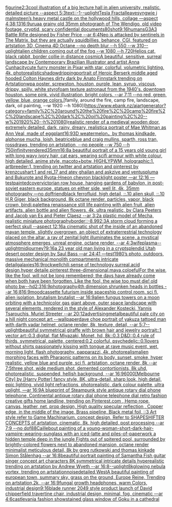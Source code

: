 [figurine](https://www.ebank.nz/aiartgenerator?category=figurine)[2:3](https://www.ebank.nz/aiartgenerator?category=2%3A3)[cool illustration of a big lecture hall in alien university, realistic, detailed picture --aspect 5:3](https://www.ebank.nz/aiartgenerator?category=cool%20illustration%20of%20a%20big%20lecture%20hall%20in%20alien%20university%2C%20realistic%2C%20detailed%20picture%20--aspect%205%3A3)[text::-1](https://www.ebank.nz/aiartgenerator?category=text%3A%3A-1)[--uplight](https://www.ebank.nz/aiartgenerator?category=--uplight)[Tesla Fractal](https://www.ebank.nz/aiartgenerator?category=Tesla%20Fractal)[leaves](https://www.ebank.nz/aiartgenerator?category=leaves)[yngwie j malmsteen’s heavy metal castle on the hollywood hills, collage —aspect 4:3](https://www.ebank.nz/aiartgenerator?category=yngwie%20j%20malmsteen%E2%80%99s%20heavy%20metal%20castle%20on%20the%20hollywood%20hills%2C%20collage%20%E2%80%94aspect%204%3A3)[8:13](https://www.ebank.nz/aiartgenerator?category=8%3A13)[16:9](https://www.ebank.nz/aiartgenerator?category=16%3A9)[urua](https://www.ebank.nz/aiartgenerator?category=urua)[a grainy old 35mm photograph of The Wendigo, old video footage, cryptid, scary confidential documents](https://www.ebank.nz/aiartgenerator?category=a%20grainy%20old%2035mm%20photograph%20of%20The%20Wendigo%2C%20old%20video%20footage%2C%20cryptid%2C%20scary%20confidential%20documents)[80](https://www.ebank.nz/aiartgenerator?category=80)[shot](https://www.ebank.nz/aiartgenerator?category=shot)[9:16](https://www.ebank.nz/aiartgenerator?category=9%3A16)[humans](https://www.ebank.nz/aiartgenerator?category=humans)[G3A3 Battle Rifle designed by Fisher Price --ar 6:4](https://www.ebank.nz/aiartgenerator?category=G3A3%20Battle%20Rifle%20designed%20by%20Fisher%20Price%20--ar%206%3A4)[Neo is attacked by sentinels in The Matrix, but they are actually squidbillies, behance, CGI, featured on artstation 3D, Cinema 4D Octane --no depth blur --h 550 --w 310](https://www.ebank.nz/aiartgenerator?category=Neo%20is%20attacked%20by%20sentinels%20in%20The%20Matrix%2C%20but%20they%20are%20actually%20squidbillies%2C%20behance%2C%20CGI%2C%20featured%20on%20artstation%203D%2C%20Cinema%204D%20Octane%20--no%20depth%20blur%20--h%20550%20--w%20310)[--uplight](https://www.ebank.nz/aiartgenerator?category=--uplight)[alien children coming out of the fog --w 1080 --h 720](https://www.ebank.nz/aiartgenerator?category=alien%20children%20coming%20out%20of%20the%20fog%20--w%201080%20--h%20720)[Helios cat, black rabbit, border collie in distance cosmic](https://www.ebank.nz/aiartgenerator?category=Helios%20cat%2C%20black%20rabbit%2C%20border%20collie%20in%20distance%20cosmic)[A beautiful, sensitive, surreal landscape by Contemporary Brazilian Illustrator and artist Anna Cunha](https://www.ebank.nz/aiartgenerator?category=A%20beautiful%2C%20sensitive%2C%20surreal%20landscape%20by%20Contemporary%20Brazilian%20Illustrator%20and%20artist%20Anna%20Cunha)[city](https://www.ebank.nz/aiartgenerator?category=city)[cute furry monster in Pixar with star, colorful, volumetric lighting, 4k, photorealistic](https://www.ebank.nz/aiartgenerator?category=cute%20furry%20monster%20in%20Pixar%20with%20star%2C%20colorful%2C%20volumetric%20lighting%2C%204k%2C%20photorealistic)[shadow](https://www.ebank.nz/aiartgenerator?category=shadow)[dripping](https://www.ebank.nz/aiartgenerator?category=dripping)[portrait of Heroic Berserk middle aged hooded Colton Haynes dirty dark by Anato Finnstark trending on Artstation](https://www.ebank.nz/aiartgenerator?category=portrait%20of%20Heroic%20Berserk%20middle%20aged%20hooded%20Colton%20Haynes%20dirty%20dark%20by%20Anato%20Finnstark%20trending%20on%20Artstation)[wpa poster. screwston. houston, purple, lean, syrup, viscous, drippy, spilly. white styrofoam texture astronaut from the 1940's. downtown houston. some pink.  vivid illustration, bright colors. --ar 7:11 --no red, green, yellow, blue, orange colors.](https://www.ebank.nz/aiartgenerator?category=wpa%20poster.%20screwston.%20houston%2C%20purple%2C%20lean%2C%20syrup%2C%20viscous%2C%20drippy%2C%20spilly.%20white%20styrofoam%20texture%20astronaut%20from%20the%201940%27s.%20downtown%20houston.%20some%20pink.%20%20vivid%20illustration%2C%20bright%20colors.%20--ar%207%3A11%20--no%20red%2C%20green%2C%20yellow%2C%20blue%2C%20orange%20colors.)[family, around the fire, camp fire, landscape, dark, oil painting, --w 1920 --h 1080](https://www.ebank.nz/aiartgenerator?category=family%2C%20around%20the%20fire%2C%20camp%20fire%2C%20landscape%2C%20dark%2C%20oil%20painting%2C%20--w%201920%20--h%201080)[realistic render of a medieval wooden door, extremely detailed, dark, rainy, dreary, realistic](https://www.ebank.nz/aiartgenerator?category=realistic%20render%20of%20a%20medieval%20wooden%20door%2C%20extremely%20detailed%2C%20dark%2C%20rainy%2C%20dreary%2C%20realistic)[a portrait of Mae Whitman as Ann Veal, made of eggplant](https://www.ebank.nz/aiartgenerator?category=a%20portrait%20of%20Mae%20Whitman%20as%20Ann%20Veal%2C%20made%20of%20eggplant)[16:9](https://www.ebank.nz/aiartgenerator?category=16%3A9)[3D weatermelon，by thomas kindkade, alphonse mucha, loish, beatriceblue and craig mullins, sparth, ross tran, rossdraws, trending on artstation, --no people --w 750 --h 750](https://www.ebank.nz/aiartgenerator?category=3D%20weatermelon%EF%BC%8Cby%20thomas%20kindkade%2C%20alphonse%20mucha%2C%20loish%2C%20beatriceblue%20and%20craig%20mullins%2C%20sparth%2C%20ross%20tran%2C%20rossdraws%2C%20trending%20on%20artstation%2C%20--no%20people%20--w%20750%20--h%20750)[infinity](https://www.ebank.nz/aiartgenerator?category=infinity)[rendered](https://www.ebank.nz/aiartgenerator?category=rendered)[35mm](https://www.ebank.nz/aiartgenerator?category=35mm)[16:8](https://www.ebank.nz/aiartgenerator?category=16%3A8)[a beautiful portrait of a 15 years old young girl with long wavy ivory hair, cat ears, wearing scifi armour with white colour, high detailed, anime style, macoto+botw, HIGHLYPWM, holographic:1, artbreeder:1, trending on twitter and artstation and pinterest by krenzcushart:1 and rei_17 and atey ghailan and askziye and ventuspluma and Bukurote and Ryota-H](https://www.ebank.nz/aiartgenerator?category=a%20beautiful%20portrait%20of%20a%2015%20years%20old%20young%20girl%20with%20long%20wavy%20ivory%20hair%2C%20cat%20ears%2C%20wearing%20scifi%20armour%20with%20white%20colour%2C%20high%20detailed%2C%20anime%20style%2C%20macoto%2Bbotw%2C%20HIGHLYPWM%2C%20holographic%3A1%2C%20artbreeder%3A1%2C%20trending%20on%20twitter%20and%20artstation%20and%20pinterest%20by%20krenzcushart%3A1%20and%20rei_17%20and%20atey%20ghailan%20and%20askziye%20and%20ventuspluma%20and%20Bukurote%20and%20Ryota-H)[neon chevron blacklight poster —ar 12:16 —test](https://www.ebank.nz/aiartgenerator?category=neon%20chevron%20blacklight%20poster%20%E2%80%94ar%2012%3A16%20%E2%80%94test)[painted](https://www.ebank.nz/aiartgenerator?category=painted)[cover](https://www.ebank.nz/aiartgenerator?category=cover)[victorian row house, hanging gardens of babylon, in post-soviet eastern europe, statues on either side, well lit, 4k, 35mm photography —no dof](https://www.ebank.nz/aiartgenerator?category=victorian%20row%20house%2C%20hanging%20gardens%20of%20babylon%2C%20in%20post-soviet%20eastern%20europe%2C%20statues%20on%20either%20side%2C%20well%20lit%2C%204k%2C%2035mm%20photography%20%E2%80%94no%20dof)[friend](https://www.ebank.nz/aiartgenerator?category=friend)[black ferrofluid, high detail, ::.10 alien skull, ::.10 H.R Giger, black background, 8k octane render, particles, vapor, black crown, bindi,](https://www.ebank.nz/aiartgenerator?category=black%20ferrofluid%2C%20high%20detail%2C%20%3A%3A.10%20alien%20skull%2C%20%3A%3A.10%20H.R%20Giger%2C%20black%20background%2C%208k%20octane%20render%2C%20particles%2C%20vapor%2C%20black%20crown%2C%20bindi%2C)[palette](https://www.ebank.nz/aiartgenerator?category=palette)[a renaissance still life painting with alien fruit, alien artifacts, alien bottle and alien flowers, 4k, ultra realistic, by Clara Peeters and Jacob van Es and Pieter Claesz --ar 3:2](https://www.ebank.nz/aiartgenerator?category=a%20renaissance%20still%20life%20painting%20with%20alien%20fruit%2C%20alien%20artifacts%2C%20alien%20bottle%20and%20alien%20flowers%2C%204k%2C%20ultra%20realistic%2C%20by%20Clara%20Peeters%20and%20Jacob%20van%20Es%20and%20Pieter%20Claesz%20--ar%203%3A2)[a plastic model of Mecha, realistic miniature photography](https://www.ebank.nz/aiartgenerator?category=a%20plastic%20model%20of%20Mecha%2C%20realistic%20miniature%20photography)[border::-8.99](https://www.ebank.nz/aiartgenerator?category=border%3A%3A-8.99)[2:3](https://www.ebank.nz/aiartgenerator?category=2%3A3)[A storm cloud forming a perfect skull --aspect 12:16](https://www.ebank.nz/aiartgenerator?category=A%20storm%20cloud%20forming%20a%20perfect%20skull%20--aspect%2012%3A16)[a cinematic shot of the inside of an abandoned mayan temple, slightly overgrown, an object of extraterrestrial technology placed on the altar, a ray of zenital light illuminates the scene, a mystical atmosphere emerges, unreal engine, octane render, --ar 4:3](https://www.ebank.nz/aiartgenerator?category=a%20cinematic%20shot%20of%20the%20inside%20of%20an%20abandoned%20mayan%20temple%2C%20slightly%20overgrown%2C%20an%20object%20of%20extraterrestrial%20technology%20placed%20on%20the%20altar%2C%20a%20ray%20of%20zenital%20light%20illuminates%20the%20scene%2C%20a%20mystical%20atmosphere%20emerges%2C%20unreal%20engine%2C%20octane%20render%2C%20--ar%204%3A3)[wife](https://www.ebank.nz/aiartgenerator?category=wife)[plasma](https://www.ebank.nz/aiartgenerator?category=plasma)[--uplight](https://www.ebank.nz/aiartgenerator?category=--uplight)[midjourney?](https://www.ebank.nz/aiartgenerator?category=midjourney%3F)[9:16](https://www.ebank.nz/aiartgenerator?category=9%3A16)[a 23 year old man living in a crypt](https://www.ebank.nz/aiartgenerator?category=a%2023%20year%20old%20man%20living%20in%20a%20crypt)[splendid Utah desert poster design by Saul Bass —ar 24:41 —test](https://www.ebank.nz/aiartgenerator?category=splendid%20Utah%20desert%20poster%20design%20by%20Saul%20Bass%20%E2%80%94ar%2024%3A41%20%E2%80%94test)[1980’s photo, outdoors, massive mechanical monolith compartments intricate detail](https://www.ebank.nz/aiartgenerator?category=1980%E2%80%99s%20photo%2C%20outdoors%2C%20massive%20mechanical%20monolith%20compartments%20intricate%20detail)[galaxies](https://www.ebank.nz/aiartgenerator?category=galaxies)[16:9](https://www.ebank.nz/aiartgenerator?category=16%3A9)[rockwell](https://www.ebank.nz/aiartgenerator?category=rockwell)[chili,sense of technology,surreal,acid design,hyper detaile,pinterest,three-dimensional,maya,coloeful](https://www.ebank.nz/aiartgenerator?category=chili%2Csense%20of%20technology%2Csurreal%2Cacid%20design%2Chyper%20detaile%2Cpinterest%2Cthree-dimensional%2Cmaya%2Ccoloeful)[For the wise, like the fool, will not be long remembered;     the days have already come when both have been forgotten. Like the fool, the wise too must die! old photo bw](https://www.ebank.nz/aiartgenerator?category=For%20the%20wise%2C%20like%20the%20fool%2C%20will%20not%20be%20long%20remembered%3B%20%20%20%20%20the%20days%20have%20already%20come%20when%20both%20have%20been%20forgotten.%20Like%20the%20fool%2C%20the%20wise%20too%20must%20die%21%20old%20photo%20bw)[--hd](https://www.ebank.nz/aiartgenerator?category=--hd)[2:3](https://www.ebank.nz/aiartgenerator?category=2%3A3)[16:9](https://www.ebank.nz/aiartgenerator?category=16%3A9)[photography](https://www.ebank.nz/aiartgenerator?category=photography)[4th dimension shrunken heads in bottles --ar 16:8](https://www.ebank.nz/aiartgenerator?category=4th%20dimension%20shrunken%20heads%20in%20bottles%20--ar%2016%3A8)[16:9](https://www.ebank.nz/aiartgenerator?category=16%3A9)[mood](https://www.ebank.nz/aiartgenerator?category=mood)[cassette futurism inside spaceship control room, sci fi, alien isolation, brutalism brutalist --ar 16:9](https://www.ebank.nz/aiartgenerator?category=cassette%20futurism%20inside%20spaceship%20control%20room%2C%20sci%20fi%2C%20alien%20isolation%2C%20brutalism%20brutalist%20--ar%2016%3A9)[alien fungus towers on a moon orbiting with a technicolor gas giant above, outer space landscape with several elements, rendered in the style of Alexander Kostecki, Yannis Tsarouchis, Muriel Streeter --ar 20:12](https://www.ebank.nz/aiartgenerator?category=alien%20fungus%20towers%20on%20a%20moon%20orbiting%20with%20a%20technicolor%20gas%20giant%20above%2C%20outer%20space%20landscape%20with%20several%20elements%2C%20rendered%20in%20the%20style%20of%20Alexander%20Kostecki%2C%20Yannis%20Tsarouchis%2C%20Muriel%20Streeter%20--ar%2020%3A12)[advertising](https://www.ebank.nz/aiartgenerator?category=advertising)[metal](https://www.ebank.nz/aiartgenerator?category=metal)[beautiful pale city on a hill night concept art --wallpaper](https://www.ebank.nz/aiartgenerator?category=beautiful%20pale%20city%20on%20a%20hill%20night%20concept%20art%20--wallpaper)[dave choe portrait of yakuza tattoed man with darth vadar helmet, octane render, 8k, texture, detail, --ar 5:7](https://www.ebank.nz/aiartgenerator?category=dave%20choe%20portrait%20of%20yakuza%20tattoed%20man%20with%20darth%20vadar%20helmet%2C%20octane%20render%2C%208k%2C%20texture%2C%20detail%2C%20--ar%205%3A7)[--uplight](https://www.ebank.nz/aiartgenerator?category=--uplight)[beautiful symmetrical giraffe with brown hair and jewelry portrait::1 vector art::0.3 digital, flat Miyazaki, Monet, hd, 8k::0.3 D&D::0.4 rule of thirds, symmetrical, palette, centered:0.2 colorful, psychedelic::0.1](https://www.ebank.nz/aiartgenerator?category=beautiful%20symmetrical%20giraffe%20with%20brown%20hair%20and%20jewelry%20portrait%3A%3A1%20vector%20art%3A%3A0.3%20digital%2C%20flat%20Miyazaki%2C%20Monet%2C%20hd%2C%208k%3A%3A0.3%20D%26D%3A%3A0.4%20rule%20of%20thirds%2C%20symmetrical%2C%20palette%2C%20centered%3A0.2%20colorful%2C%20psychedelic%3A%3A0.1)[lovers without shirts passionately kissing with tongue at rave music event, wet, morning light, flash photography, papparazzi, 4k, photorealism](https://www.ebank.nz/aiartgenerator?category=lovers%20without%20shirts%20passionately%20kissing%20with%20tongue%20at%20rave%20music%20event%2C%20wet%2C%20morning%20light%2C%20flash%20photography%2C%20papparazzi%2C%204k%2C%20photorealism)[alien morphing faces with Pharaonic patterns on its body, sunset, smoke, hyper realistic, yellow blue and purple, sci fi, artstation, octane render, 8k --ar 7:5](https://www.ebank.nz/aiartgenerator?category=alien%20morphing%20faces%20with%20Pharaonic%20patterns%20on%20its%20body%2C%20sunset%2C%20smoke%2C%20hyper%20realistic%2C%20yellow%20blue%20and%20purple%2C%20sci%20fi%2C%20artstation%2C%20octane%20render%2C%208k%20--ar%207%3A5)[three shot, wide medium shot, demented contortionists, 8k uhd, photorealistic, suspended, hellish background, --ar 16:9](https://www.ebank.nz/aiartgenerator?category=three%20shot%2C%20wide%20medium%20shot%2C%20demented%20contortionists%2C%208k%20uhd%2C%20photorealistic%2C%20suspended%2C%20hellish%20background%2C%20--ar%2016%3A9)[6000](https://www.ebank.nz/aiartgenerator?category=6000)[[Melbourne City] by [Harry Potter] fancy style, 8K, ultra-detail, sharp look, high detail, epic lighting, vivid light refractions, photorealistic, dark colour palette, ultra uplight, —ar 16:9](https://www.ebank.nz/aiartgenerator?category=%5BMelbourne%20City%5D%20by%20%5BHarry%20Potter%5D%20fancy%20style%2C%208K%2C%20ultra-detail%2C%20sharp%20look%2C%20high%20detail%2C%20epic%20lighting%2C%20vivid%20light%20refractions%2C%20photorealistic%2C%20dark%20colour%20palette%2C%20ultra%20uplight%2C%20%E2%80%94ar%2016%3A9)[A blueprint of Steampunk style antique rotary dial phone telephone,  Continental antique rotary dial phone telephone dial retro fashion creative gifts home landline, trending on Pinterest.com  , Hemp rope, canvas, leather, net, prop design, High quality specular reflection , Copper  edge, in the middle of the image, Brass pipeline,  Black metal foil,  ::3  Art style refer to Game Machinarium.  concept design, Refer to SHAPESHIFTER CONCEPTS  of artstation, cinematic,  8k, high detailed,  post processing    --ar 7:9   --no dof](https://www.ebank.nz/aiartgenerator?category=A%20blueprint%20of%20Steampunk%20style%20antique%20rotary%20dial%20phone%20telephone%2C%20%20Continental%20antique%20rotary%20dial%20phone%20telephone%20dial%20retro%20fashion%20creative%20gifts%20home%20landline%2C%20trending%20on%20Pinterest.com%20%20%2C%20Hemp%20rope%2C%20canvas%2C%20leather%2C%20net%2C%20prop%20design%2C%20High%20quality%20specular%20reflection%20%2C%20Copper%20%20edge%2C%20in%20the%20middle%20of%20the%20image%2C%20Brass%20pipeline%2C%20%20Black%20metal%20foil%2C%20%20%3A%3A3%20%20Art%20style%20refer%20to%20Game%20Machinarium.%20%20concept%20design%2C%20Refer%20to%20SHAPESHIFTER%20CONCEPTS%20%20of%20artstation%2C%20cinematic%2C%20%208k%2C%20high%20detailed%2C%20%20post%20processing%20%20%20%20--ar%207%3A9%20%20%20--no%20dof)[88](https://www.ebank.nz/aiartgenerator?category=88)[Caillebout painting of a young-woman-short-dark-hair-vampire-wearing-sunglass with an iced-latte and piles-of-paperwork a hidden temple deep in the jungle Fights out of spitered pool, surrounded by brightly-colored flowers next to abandoned mansion, octane render minimalist meticulous detail, 8k by greg rutkowski and thomas kinkade Simon Stålenhag  --ar 16:8](https://www.ebank.nz/aiartgenerator?category=Caillebout%20painting%20of%20a%20young-woman-short-dark-hair-vampire-wearing-sunglass%20with%20an%20iced-latte%20and%20piles-of-paperwork%20a%20hidden%20temple%20deep%20in%20the%20jungle%20Fights%20out%20of%20spitered%20pool%2C%20surrounded%20by%20brightly-colored%20flowers%20next%20to%20abandoned%20mansion%2C%20octane%20render%20minimalist%20meticulous%20detail%2C%208k%20by%20greg%20rutkowski%20and%20thomas%20kinkade%20Simon%20St%C3%A5lenhag%20%20--ar%2016%3A8)[beautiful portrait painting of Samantha Fish guitar singer concept art characters 8K symmetrical intricate details hyperealistic trending on artstation by Andrew Wyeth --ar 16:8](https://www.ebank.nz/aiartgenerator?category=beautiful%20portrait%20painting%20of%20Samantha%20Fish%20guitar%20singer%20concept%20art%20characters%208K%20symmetrical%20intricate%20details%20hyperealistic%20trending%20on%20artstation%20by%20Andrew%20Wyeth%20--ar%2016%3A8)[--uplight](https://www.ebank.nz/aiartgenerator?category=--uplight)[8k](https://www.ebank.nz/aiartgenerator?category=8k)[glowing nebula vortex, trending on artstation](https://www.ebank.nz/aiartgenerator?category=glowing%20nebula%20vortex%2C%20trending%20on%20artstation)[noise](https://www.ebank.nz/aiartgenerator?category=noise)[detailed,](https://www.ebank.nz/aiartgenerator?category=detailed%2C)[West](https://www.ebank.nz/aiartgenerator?category=West)[A beautiful painting of  european town,  summary sky, grass on the ground, Europe Reine, Trending on artstation,2k, --ar 16:9](https://www.ebank.nz/aiartgenerator?category=A%20beautiful%20painting%20of%20%20european%20town%2C%20%20summary%20sky%2C%20grass%20on%20the%20ground%2C%20Europe%20Reine%2C%20Trending%20on%20artstation%2C2k%2C%20--ar%2016%3A9)[fungal growth headphones, warm Colors, industrial design](https://www.ebank.nz/aiartgenerator?category=fungal%20growth%20headphones%2C%20warm%20Colors%2C%20industrial%20design)[9:16](https://www.ebank.nz/aiartgenerator?category=9%3A16)[blade runner 2049 style product launch of David chipperfield travertine chair, industrial design, minimal, fog, cinematic —ar 4:6](https://www.ebank.nz/aiartgenerator?category=blade%20runner%202049%20style%20product%20launch%20of%20David%20chipperfield%20travertine%20chair%2C%20industrial%20design%2C%20minimal%2C%20fog%2C%20cinematic%20%E2%80%94ar%204%3A6)[castlevania fashion show](https://www.ebank.nz/aiartgenerator?category=castlevania%20fashion%20show)[stained glass window of Goku in a cathedral](https://www.ebank.nz/aiartgenerator?category=stained%20glass%20window%20of%20Goku%20in%20a%20cathedral)